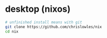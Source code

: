 # desktop (nixos)
```bash
# unfinished install means with git
git clone https://github.com/chrislowles/nix
cd nix
```